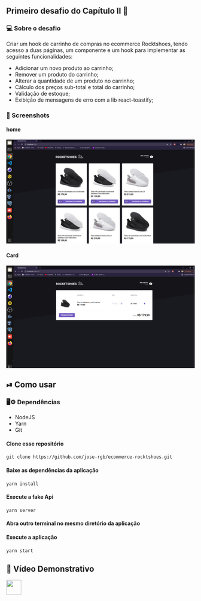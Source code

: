 ## Primeiro desafio do Capítulo II 🚀

###  💻 Sobre o desafio
Criar um hook de carrinho de compras no ecommerce Rocktshoes, tendo acesso
a duas páginas, um componente e um hook para implementar as seguintes funcionalidades:
* Adicionar um novo produto ao carrinho;
* Remover um produto do carrinho;
* Alterar a quantidade de um produto no carrinho;
* Cálculo dos preços sub-total e total do carrinho;
* Validação de estoque;
* Exibição de mensagens de erro com a lib react-toastify;

### 📸 Screenshots
#### home
<img src="https://github.com/jose-rgb/ecommerce-rocktshoes/blob/master/.github/home.png" />

#### Card 
<img src="https://github.com/jose-rgb/ecommerce-rocktshoes/blob/master/.github/card.png" />

## ⏯ Como usar 
### 🖥⚙️ Dependências 
* NodeJS 
* Yarn
* Git

#### Clone esse repositório
```
git clone https://github.com/jose-rgb/ecommerce-rocktshoes.git
```

#### Baixe as dependências da aplicação
```
yarn install
```
#### Execute a fake Api 
```
yarn server
```
#### Abra outro terminal no mesmo diretório da aplicação
#### Execute a aplicação
```
yarn start
```
## 🎥 Vídeo Demonstrativo
<a href="https://www.youtube.com/watch?v=-EKj90-F9Pk">
    <img align="center" src="https://image.flaticon.com/icons/png/512/1384/1384060.png"  height="40" width="40" />
<a>
